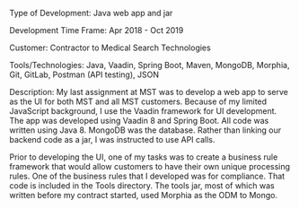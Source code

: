 Type of Development: Java web app and jar

Development Time Frame: Apr 2018 - Oct 2019

Customer: Contractor to Medical Search Technologies

Tools/Technologies: Java, Vaadin, Spring Boot, Maven, MongoDB, Morphia, Git, GitLab, Postman (API testing), JSON

Description: My last assignment at MST was to develop a web app to serve as the UI for both MST and all MST customers. Because of my limited JavaScript background, I use the Vaadin framework for UI development. The app was developed using Vaadin 8 and Spring Boot. All code was written using Java 8. MongoDB was the database. Rather than linking our backend code as a jar, I was instructed to use API calls.

Prior to developing the UI, one of my tasks was to create a business rule framework that would allow customers to have their own unique processing rules. One of the business rules that I developed was for compliance. That code is included in the Tools directory. The tools jar, most of which was written before my contract started, used Morphia as the ODM to Mongo.
